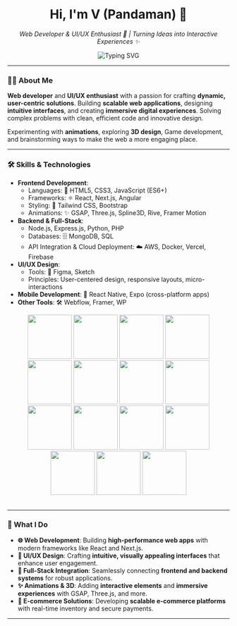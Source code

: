 <h1 align="center">Hi, I'm V (Pandaman) 👋</h1>  
<p align="center">  
  <em>Web Developer & UI/UX Enthusiast 🚀 | Turning Ideas into Interactive Experiences ✨</em>  
</p>  

<p align="center">  
  <img src="https://readme-typing-svg.demolab.com?font=Fira+Code&pause=1000&color=00FF00&width=435&lines=Building+scalable+web+apps+%F0%9F%9A%80;Designing+with+%E2%9C%A8+magic;Creating+seamless+user+experiences+%F0%9F%91%8B" alt="Typing SVG" />  
</p>  

---  

### 👨‍💻 About Me  

**Web developer** and **UI/UX enthusiast** with a passion for crafting **dynamic, user-centric solutions**. Building **scalable web applications**, designing **intuitive interfaces**, and creating **immersive digital experiences**. Solving complex problems with clean, efficient code and innovative design.  

Experimenting with **animations**, exploring **3D design**, Game development, and brainstorming ways to make the web a more engaging place.  

---  

### 🛠️ Skills & Technologies  

- **Frontend Development**:  
  - Languages: 📜 HTML5, CSS3, JavaScript (ES6+)  
  - Frameworks: ⚛️ React, Next.js, Angular  
  - Styling: 🎨 Tailwind CSS, Bootstrap 
  - Animations: ✨ GSAP, Three.js, Spline3D, Rive, Framer Motion  
- **Backend & Full-Stack**:  
  - Node.js, Express.js, Python, PHP  
  - Databases: 🗄️ MongoDB, SQL  
  - API Integration & Cloud Deployment: ☁️ AWS, Docker, Vercel, Firebase
- **UI/UX Design**:  
  - Tools: 🎨 Figma, Sketch
  - Principles: User-centered design, responsive layouts, micro-interactions  
- **Mobile Development**: 📱 React Native, Expo (cross-platform apps)  
- **Other Tools**: 🛠️ Webflow, Framer, WP


<div align="center">
<img src="https://user-images.githubusercontent.com/74038190/212257454-16e3712e-945a-4ca2-b238-408ad0bf87e6.gif" width="100"> 
<img src="https://user-images.githubusercontent.com/74038190/212257467-871d32b7-e401-42e8-a166-fcfd7baa4c6b.gif" width="100"> 
<img src="https://user-images.githubusercontent.com/74038190/212257465-7ce8d493-cac5-494e-982a-5a9deb852c4b.gif" width="100"> 
<img src="https://user-images.githubusercontent.com/74038190/212257468-1e9a91f1-b626-4baa-b15d-5c385dfa7ed2.gif" width="100"> 
<img src="https://user-images.githubusercontent.com/74038190/212280823-79088828-a258-4a4d-8d6c-96315d5a07af.gif" width="100"> 
  <img src="https://github.com/Anmol-Baranwal/Cool-GIFs-For-GitHub/assets/74038190/29fd6286-4e7b-4d6c-818f-c4765d5e39a9" width="100"> 
<img src="https://github.com/Anmol-Baranwal/Cool-GIFs-For-GitHub/assets/74038190/67f477ed-6624-42da-99f0-1a7b1a16eecb" width="100"> 
<img src="https://user-images.githubusercontent.com/74038190/212257472-08e52665-c503-4bd9-aa20-f5a4dae769b5.gif" width="100"> 
<img src="https://user-images.githubusercontent.com/74038190/212280805-9bcb336b-8c55-46a8-abf8-ff286ab55472.gif" width="100"> 
<img src="https://user-images.githubusercontent.com/74038190/212257460-738ff738-247f-4445-a718-cdd0ca76e2db.gif" width="100"> 
<img src="https://user-images.githubusercontent.com/74038190/212281763-e6ecd7ef-c4aa-45b6-a97c-f33f6bb592bd.gif" width="100"> 
<img src="https://user-images.githubusercontent.com/74038190/212281775-b468df30-4edc-4bf8-a4ee-f52e1aaddc86.gif" width="100"> 
<img src="https://github.com/Anmol-Baranwal/Cool-GIFs-For-GitHub/assets/74038190/1a797f46-efe4-41e6-9e75-5303e1bbcbfa" width="100"> 
<img src="https://github.com/Anmol-Baranwal/Cool-GIFs-For-GitHub/assets/74038190/3c16d4f2-b757-4c70-8f42-43d5dddd2c36" width="100"> 
<img src="https://github.com/Anmol-Baranwal/Cool-GIFs-For-GitHub/assets/74038190/398b19b1-9aae-4c1f-8bc0-d172a2c08d68" width="100"> 
</div>
<br><be> 

---  


### 🚀 What I Do  

- **🌐 Web Development**: Building **high-performance web apps** with modern frameworks like React and Next.js.  
- **🎨 UI/UX Design**: Crafting **intuitive, visually appealing interfaces** that enhance user engagement.  
- **🔗 Full-Stack Integration**: Seamlessly connecting **frontend and backend systems** for robust applications.  
- **✨ Animations & 3D**: Adding **interactive elements** and **immersive experiences** with GSAP, Three.js, and more.  
- **🛒 E-commerce Solutions**: Developing **scalable e-commerce platforms** with real-time inventory and secure payments.  

---  
